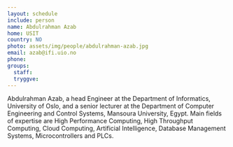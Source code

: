 ```yaml
---
layout: schedule
include: person
name: Abdulrahman Azab
home: USIT
country: NO
photo: assets/img/people/abdulrahman-azab.jpg
email: azab@ifi.uio.no
phone:
groups:
  staff:
  tryggve:
---
```

Abdulrahman Azab, a head Engineer at the Department of Informatics, University
of Oslo, and a senior lecturer at the Department of Computer Engineering and
Control Systems, Mansoura University, Egypt. Main fields of expertise are High
Performance Computing, High Throughput Computing, Cloud Computing, Artificial
Intelligence, Database Management Systems, Microcontrollers and PLCs.
